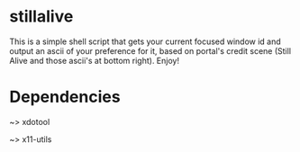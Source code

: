 # stillalive
This is a simple shell script that gets your current focused window id and output an ascii of your preference for it, based on portal's credit scene (Still Alive and those ascii's at bottom right). Enjoy!

# Dependencies

~> xdotool 

~> x11-utils
